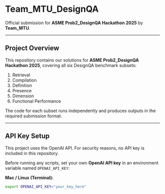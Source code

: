 # Team_MTU_DesignQA
Official submission for **ASME Prob2_DesignQA Hackathon 2025** by **Team_MTU**.

---

## Project Overview
This repository contains our solutions for **ASME Prob2_DesignQA Hackathon 2025**, covering all six DesignQA benchmark subsets:

1. Retrieval  
2. Compilation  
3. Definition  
4. Presence  
5. Dimension  
6. Functional Performance  

The code for each subset runs independently and produces outputs in the required submission format.

---

## API Key Setup
This project uses the OpenAI API. For security reasons, no API key is included in this repository.

Before running any scripts, set your own **OpenAI API key** in an environment variable named `OPENAI_API_KEY`:

**Mac / Linux (Terminal):**
```bash
export OPENAI_API_KEY="your_key_here"

